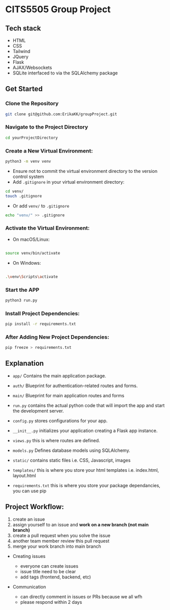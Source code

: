 # CITS5505 Group Project
## Tech stack
- HTML
- CSS
- Tailwind
- JQuery
- Flask
- AJAX/Websockets
- SQLite interfaced to via the SQLAlchemy package

## Get Started
### Clone the Repository
```bash
git clone git@github.com:ErikaKK/groupProject.git
```
### Navigate to the Project Directory
```bash
cd yourProjectDirectory
```

### Create a New Virtual Environment:
```bash
python3 -m venv venv
```
- Ensure not to commit the virtual environment directory to the version control system 
- Add `.gitignore` in your virtual environment directory:
```bash
cd venv/
touch .gitignore
```
- Or add `venv/` to `.gitignore`
```bash
echo "venv/" >> .gitignore
```
### Activate the Virtual Environment:
- On macOS/Linux:

```bash

source venv/bin/activate
```
- On Windows:

```bash

.\venv\Scripts\activate
```

### Start the APP
```bash
python3 run.py
```
### Install Project Dependencies:
```bash
pip install -r requirements.txt
```
### After Adding New Project Dependencies:
```bash
pip freeze > requirements.txt

```

## Explanation
- `app/` Contains the main application package.​

- `auth/` Blueprint for authentication-related routes and forms.​

- `main/` Blueprint for main application routes and forms
- `run.py` contains the actual python code that will import the app and start the development server.
- `config.py` stores configurations for your app.
- `__init__.py` initializes your application creating a Flask app instance.
- `views.py` this is where routes are defined.
- `models.py` Defines database models using SQLAlchemy.
- `static/` contains static files i.e. CSS, Javascript, images
- `templates/` this is where you store your html templates i.e. index.html, layout.html
- `requirements.txt` this is where you store your package dependancies, you can use pip

## Project Workflow:
1. create an issue
2. assign yourself to an issue and **work on a new branch (not main branch)**
3. create a pull request when you solve the issue
4. another team member review this pull request
5. merge your work branch into main branch

- Creating issues
  - everyone can create issues
  - issue title need to be clear
  - add tags (frontend, backend, etc)

- Communication
  - can directly comment in issues or PRs because we all wfh
  - please respond within 2 days
